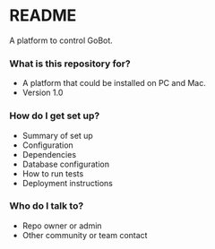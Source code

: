 # README #

A platform to control GoBot.

### What is this repository for? ###

* A platform that could be installed on PC and Mac.
* Version 1.0

### How do I get set up? ###

* Summary of set up
* Configuration
* Dependencies
* Database configuration
* How to run tests
* Deployment instructions

### Who do I talk to? ###

* Repo owner or admin
* Other community or team contact
